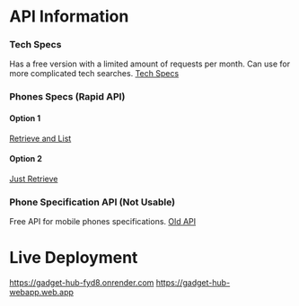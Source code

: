 # API Information
### Tech Specs
Has a free version with a limited amount of requests per month. Can use for more complicated tech searches.
[Tech Specs](https://techspecs.io/dashboard/)

### Phones Specs (Rapid API)
#### Option 1
[Retrieve and List](https://rapidapi.com/makingdatameaningful/api/mobile-phone-specs-database/playground/apiendpoint_e6cd11aa-56cd-4ea0-b923-198c33bff8b8)

#### Option 2
[Just Retrieve](https://rapidapi.com/zyla-labs-zyla-labs-default/api/phone-specs-explorer-api/playground/apiendpoint_0d4c6d0c-df18-4da1-acce-63ad0c544ac9)

### Phone Specification API (Not Usable)
Free API for mobile phones specifications.
[Old API](https://publicapi.dev/phone-specification-api)

# Live Deployment
https://gadget-hub-fyd8.onrender.com
https://gadget-hub-webapp.web.app




